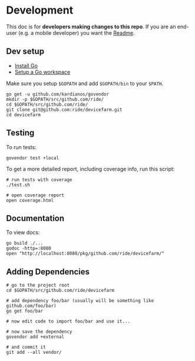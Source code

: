 # Development

This doc is for **developers making changes to this repo**. If you are an end-user (e.g. a mobile developer) you want the [Readme](../Readme.md).

## Dev setup

 * [Install Go](https://golang.org/doc/install)
 * [Setup a Go workspace](https://golang.org/doc/code.html)

Make sure you setup `$GOPATH` and add `$GOPATH/bin` to your `$PATH`.

```
go get -u github.com/kardianos/govendor
mkdir -p $GOPATH/src/github.com/ride/
cd $GOPATH/src/github.com/ride/
git clone git@github.com:ride/devicefarm.git
cd devicefarm
```

## Testing

To run tests:

```
govendor test +local
```

To get a more detailed report, including coverage info, run this script:

```
# run tests with coverage
./test.sh

# open coverage report
open coverage.html
```

## Documentation

To view docs:

```
go build ./...
godoc -http=:8080
open "http://localhost:8080/pkg/github.com/ride/devicefarm/"
```

## Adding Dependencies

```
# go to the project root
cd $GOPATH/src/github.com/ride/devicefarm

# add dependency foo/bar (usually will be something like github.com/foo/bar)
go get foo/bar

# now edit code to import foo/bar and use it...

# now save the dependency
govendor add +external

# and commit it
git add --all vendor/
```
